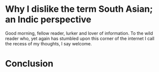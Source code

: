# Why I dislike the term South Asian; an Indic perspective


Good morning, fellow reader, lurker and lover of information. To the wild reader who, yet again has stumbled upon this corner of the internet I call the recess of my thoughts, I say welcome.

# Conclusion
